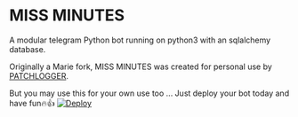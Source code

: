 # MISS MINUTES


A modular telegram Python bot running on python3 with an sqlalchemy database.

Originally a Marie fork, MISS MINUTES was created for personal use by [PATCHLOGGER](https://t.me/PATCHLOGGER). 

But you may use this for your own use too ... Just deploy your bot today and have fun🔥👍
[![Deploy](https://www.herokucdn.com/deploy/button.svg)](https://heroku.com/deploy?template=https://github.com/mpb00121/manager-1)

 
